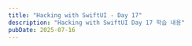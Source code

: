 ```yaml
---
title: "Hacking with SwiftUI - Day 17"
description: "Hacking with SwiftUI Day 17 학습 내용"
pubDate: 2025-07-16
---
```

